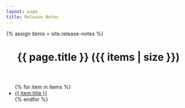 ```yaml
---
layout: page
title: Release Notes
---
```


{% assign items = site.release-notes %}

<header class="post-header">
    <h1 class="post-title">{{ page.title }} ({{ items | size }})</h1>
</header>

<ul>
    {% for item in items %}
    <li><a href="{{ item.url }}">{{ item.title }}</a></li>
    {% endfor %}
</ul>